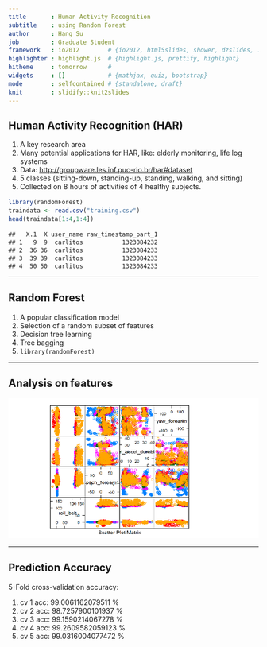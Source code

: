 ```yaml
---
title       : Human Activity Recognition
subtitle    : using Random Forest
author      : Hang Su
job         : Graduate Student
framework   : io2012        # {io2012, html5slides, shower, dzslides, ...}
highlighter : highlight.js  # {highlight.js, prettify, highlight}
hitheme     : tomorrow      # 
widgets     : []            # {mathjax, quiz, bootstrap}
mode        : selfcontained # {standalone, draft}
knit        : slidify::knit2slides
---
```


## Human Activity Recognition (HAR)

1. A key research area
2. Many potential applications for HAR, like: elderly monitoring, life log systems 
3. Data: http://groupware.les.inf.puc-rio.br/har#dataset
4. 5 classes (sitting-down, standing-up, standing, walking, and sitting) 
5. Collected on 8 hours of activities of 4 healthy subjects.


```r
library(randomForest)
traindata <- read.csv("training.csv")
head(traindata[1:4,1:4])
```

```
##   X.1  X user_name raw_timestamp_part_1
## 1   9  9  carlitos           1323084232
## 2  36 36  carlitos           1323084233
## 3  39 39  carlitos           1323084233
## 4  50 50  carlitos           1323084233
```

---

## Random Forest

1. A popular classification model
2. Selection of a random subset of features
3. Decision tree learning
4. Tree bagging 
5. ```library(randomForest)```

---

## Analysis on features
![](feature.png)

---

## Prediction Accuracy

5-Fold cross-validation accuracy:

1. cv 1 acc: 99.0061162079511 %
2. cv 2 acc: 98.7257900101937 %
3. cv 3 acc: 99.1590214067278 %
4. cv 4 acc: 99.2609582059123 %
5. cv 5 acc: 99.0316004077472 %


